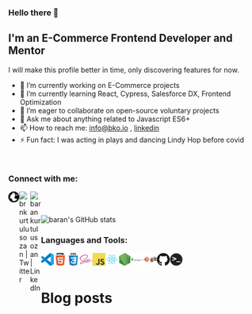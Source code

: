 ### Hello there 👋

## I'm an E-Commerce Frontend Developer and Mentor

I will make this profile better in time, only discovering features for now.

- 🔭 I’m currently working on E-Commerce projects
- 🌱 I’m currently learning React, Cypress, Salesforce DX, Frontend Optimization
- 👯 I’m eager to collaborate on open-source voluntary projects
- 💬 Ask me about anything related to Javascript ES6+
- 📫 How to reach me: info@bko.io , [linkedin]
- ⚡ Fun fact: I was acting in plays and dancing Lindy Hop before covid

<br>

### Connect with me:

[<img align="left" alt="bko.io" width="22px" src="https://raw.githubusercontent.com/iconic/open-iconic/master/svg/globe.svg" />][website]
[<img align="left" alt="brnkurtulusozan | Twitter" width="22px" src="https://cdn.jsdelivr.net/npm/simple-icons@v3/icons/twitter.svg" />][twitter]
[<img align="left" alt="barankurtulusozan | LinkedIn" width="22px" src="https://cdn.jsdelivr.net/npm/simple-icons@v3/icons/linkedin.svg" />][linkedin]

<br>
<br>

![baran's GitHub stats](https://github-readme-stats.vercel.app/api?username=barankurtulusozan&show_icons=true&theme=radical)

### Languages and Tools:

<img align="left" alt="Visual Studio Code" width="26px" src="https://raw.githubusercontent.com/github/explore/80688e429a7d4ef2fca1e82350fe8e3517d3494d/topics/visual-studio-code/visual-studio-code.png" />
<img align="left" alt="HTML5" width="26px" src="https://raw.githubusercontent.com/github/explore/80688e429a7d4ef2fca1e82350fe8e3517d3494d/topics/html/html.png" />
<img align="left" alt="CSS3" width="26px" src="https://raw.githubusercontent.com/github/explore/80688e429a7d4ef2fca1e82350fe8e3517d3494d/topics/css/css.png" />
<img align="left" alt="Sass" width="26px" src="https://raw.githubusercontent.com/github/explore/80688e429a7d4ef2fca1e82350fe8e3517d3494d/topics/sass/sass.png" />
<img align="left" alt="JavaScript" width="26px" src="https://raw.githubusercontent.com/github/explore/80688e429a7d4ef2fca1e82350fe8e3517d3494d/topics/javascript/javascript.png" />
<img align="left" alt="React" width="26px" src="https://raw.githubusercontent.com/github/explore/80688e429a7d4ef2fca1e82350fe8e3517d3494d/topics/react/react.png" />
<img align="left" alt="Node.js" width="26px" src="https://raw.githubusercontent.com/github/explore/80688e429a7d4ef2fca1e82350fe8e3517d3494d/topics/nodejs/nodejs.png" />
<img align="left" alt="MongoDB" width="26px" src="https://raw.githubusercontent.com/github/explore/80688e429a7d4ef2fca1e82350fe8e3517d3494d/topics/mongodb/mongodb.png" />
<img align="left" alt="Git" width="26px" src="https://raw.githubusercontent.com/github/explore/80688e429a7d4ef2fca1e82350fe8e3517d3494d/topics/git/git.png" />
<img align="left" alt="GitHub" width="26px" src="https://raw.githubusercontent.com/github/explore/78df643247d429f6cc873026c0622819ad797942/topics/github/github.png" />
<img align="left" alt="Terminal" width="26px" src="https://raw.githubusercontent.com/github/explore/80688e429a7d4ef2fca1e82350fe8e3517d3494d/topics/terminal/terminal.png" />

<br><br>

# Blog posts

<!-- BLOG-POST-LIST:START -->
<!-- BLOG-POST-LIST:END -->

[website]: https://bko.io
[twitter]: https://twitter.com/BrnKurtulusOzan
[linkedin]: https://www.linkedin.com/in/baran-kurtulus-ozan/
